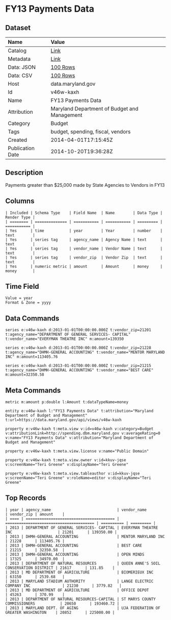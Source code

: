 # FY13 Payments Data

## Dataset

| Name | Value |
| :--- | :---- |
| Catalog | [Link](https://catalog.data.gov/dataset/fy13-payments-data-a90d4) |
| Metadata | [Link](https://data.maryland.gov/api/views/v46w-kaxh) |
| Data: JSON | [100 Rows](https://data.maryland.gov/api/views/v46w-kaxh/rows.json?max_rows=100) |
| Data: CSV | [100 Rows](https://data.maryland.gov/api/views/v46w-kaxh/rows.csv?max_rows=100) |
| Host | data.maryland.gov |
| Id | v46w-kaxh |
| Name | FY13 Payments Data |
| Attribution | Maryland Department of Budget and Management |
| Category | Budget |
| Tags | budget, spending, fiscal, vendors |
| Created | 2014-04-01T17:15:45Z |
| Publication Date | 2014-10-20T19:36:28Z |

## Description

Payments greater than $25,000 made by State Agencies to Vendors in FY13

## Columns

```ls
| Included | Schema Type    | Field Name  | Name        | Data Type | Render Type |
| ======== | ============== | =========== | =========== | ========= | =========== |
| Yes      | time           | year        | Year        | number    | text        |
| Yes      | series tag     | agency_name | Agency Name | text      | text        |
| Yes      | series tag     | vendor_name | Vendor Name | text      | text        |
| Yes      | series tag     | vendor_zip  | Vendor Zip  | text      | text        |
| Yes      | numeric metric | amount      | Amount      | money     | money       |
```

## Time Field

```ls
Value = year
Format & Zone = yyyy
```

## Data Commands

```ls
series e:v46w-kaxh d:2013-01-01T00:00:00.000Z t:vendor_zip=21201 t:agency_name="DEPARTMENT OF GENERAL SERVICES- CAPITAL" t:vendor_name="EVERYMAN THEATRE INC" m:amount=139350

series e:v46w-kaxh d:2013-01-01T00:00:00.000Z t:vendor_zip=21228 t:agency_name="DHMH-GENERAL ACCOUNTING" t:vendor_name="MENTOR MARYLAND INC" m:amount=113405.76

series e:v46w-kaxh d:2013-01-01T00:00:00.000Z t:vendor_zip=21215 t:agency_name="DHMH-GENERAL ACCOUNTING" t:vendor_name="BEST CARE" m:amount=32350.58
```

## Meta Commands

```ls
metric m:amount p:double l:Amount t:dataTypeName=money

entity e:v46w-kaxh l:"FY13 Payments Data" t:attribution="Maryland Department of Budget and Management" t:url=https://data.maryland.gov/api/views/v46w-kaxh

property e:v46w-kaxh t:meta.view v:id=v46w-kaxh v:category=Budget v:attributionLink=http://spending.dbm.maryland.gov v:averageRating=0 v:name="FY13 Payments Data" v:attribution="Maryland Department of Budget and Management"

property e:v46w-kaxh t:meta.view.license v:name="Public Domain"

property e:v46w-kaxh t:meta.view.owner v:id=kkuv-jqse v:screenName="Teri Greene" v:displayName="Teri Greene"

property e:v46w-kaxh t:meta.view.tableauthor v:id=kkuv-jqse v:screenName="Teri Greene" v:roleName=editor v:displayName="Teri Greene"
```

## Top Records

```ls
| year | agency_name                             | vendor_name                             | vendor_zip | amount    | 
| ==== | ======================================= | ======================================= | ========== | ========= | 
| 2013 | DEPARTMENT OF GENERAL SERVICES- CAPITAL | EVERYMAN THEATRE INC                    | 21201      | 139350.00 | 
| 2013 | DHMH-GENERAL ACCOUNTING                 | MENTOR MARYLAND INC                     | 21228      | 113405.76 | 
| 2013 | DHMH-GENERAL ACCOUNTING                 | BEST CARE                               | 21215      | 32350.58  | 
| 2013 | DHMH-GENERAL ACCOUNTING                 | OPEN MINDS                              | 17325      | 34970.00  | 
| 2013 | DEPARTMENT OF NATURAL RESOURCES         | QUEEN ANNE'S SOIL CONSERVATION DISTRICT | 21617      | 131.85    | 
| 2013 | MD DEPARTMENT OF AGRICULTURE            | BIOMERIEUX INC                          | 63150      | 2539.68   | 
| 2013 | MARYLAND STADIUM AUTHORITY              | LANGE ELECTRIC COMPANY INC              | 21230      | 3779.82   | 
| 2013 | MD DEPARTMENT OF AGRICULTURE            | OFFICE DEPOT                            | 45263      | 370.99    | 
| 2013 | DEPARTMENT OF NATURAL RESOURCES-CAPITAL | ST MARYS COUNTY COMMISSIONERS           | 20650      | 193460.72 | 
| 2013 | MARYLAND DEPT. OF AGING                 | UJA FEDERATION OF GREATER WASHINGTON    | 20852      | 225000.00 | 
```